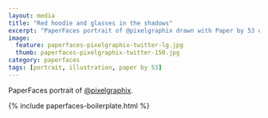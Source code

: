 ```yaml
---
layout: media
title: "Red hoodie and glasses in the shadows"
excerpt: "PaperFaces portrait of @pixelgraphix drawn with Paper by 53 on an iPad."
image: 
  feature: paperfaces-pixelgraphix-twitter-lg.jpg
  thumb: paperfaces-pixelgraphix-twitter-150.jpg
category: paperfaces
tags: [portrait, illustration, paper by 53]
---
```


PaperFaces portrait of [@pixelgraphix](http://twitter.com/pixelgraphix).

{% include paperfaces-boilerplate.html %}